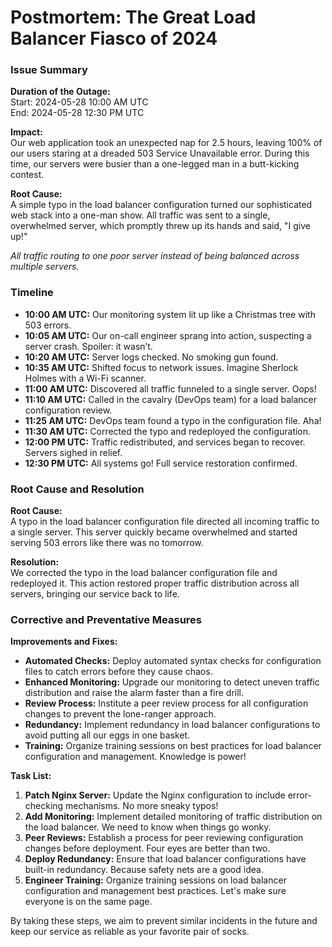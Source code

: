 # Postmortem: The Great Load Balancer Fiasco of 2024

### Issue Summary

**Duration of the Outage:**  
Start: 2024-05-28 10:00 AM UTC  
End: 2024-05-28 12:30 PM UTC

**Impact:**  
Our web application took an unexpected nap for 2.5 hours, leaving 100% of our users staring at a dreaded 503 Service Unavailable error. During this time, our servers were busier than a one-legged man in a butt-kicking contest.

**Root Cause:**  
A simple typo in the load balancer configuration turned our sophisticated web stack into a one-man show. All traffic was sent to a single, overwhelmed server, which promptly threw up its hands and said, "I give up!"

_All traffic routing to one poor server instead of being balanced across multiple servers._

### Timeline

- **10:00 AM UTC:** Our monitoring system lit up like a Christmas tree with 503 errors.
- **10:05 AM UTC:** Our on-call engineer sprang into action, suspecting a server crash. Spoiler: it wasn’t.
- **10:20 AM UTC:** Server logs checked. No smoking gun found.
- **10:35 AM UTC:** Shifted focus to network issues. Imagine Sherlock Holmes with a Wi-Fi scanner.
- **11:00 AM UTC:** Discovered all traffic funneled to a single server. Oops!
- **11:10 AM UTC:** Called in the cavalry (DevOps team) for a load balancer configuration review.
- **11:25 AM UTC:** DevOps team found a typo in the configuration file. Aha!
- **11:30 AM UTC:** Corrected the typo and redeployed the configuration.
- **12:00 PM UTC:** Traffic redistributed, and services began to recover. Servers sighed in relief.
- **12:30 PM UTC:** All systems go! Full service restoration confirmed.

### Root Cause and Resolution

**Root Cause:**  
A typo in the load balancer configuration file directed all incoming traffic to a single server. This server quickly became overwhelmed and started serving 503 errors like there was no tomorrow.

**Resolution:**  
We corrected the typo in the load balancer configuration file and redeployed it. This action restored proper traffic distribution across all servers, bringing our service back to life.

### Corrective and Preventative Measures

**Improvements and Fixes:**

- **Automated Checks:** Deploy automated syntax checks for configuration files to catch errors before they cause chaos.
- **Enhanced Monitoring:** Upgrade our monitoring to detect uneven traffic distribution and raise the alarm faster than a fire drill.
- **Review Process:** Institute a peer review process for all configuration changes to prevent the lone-ranger approach.
- **Redundancy:** Implement redundancy in load balancer configurations to avoid putting all our eggs in one basket.
- **Training:** Organize training sessions on best practices for load balancer configuration and management. Knowledge is power!

**Task List:**

1. **Patch Nginx Server:** Update the Nginx configuration to include error-checking mechanisms. No more sneaky typos!
2. **Add Monitoring:** Implement detailed monitoring of traffic distribution on the load balancer. We need to know when things go wonky.
3. **Peer Reviews:** Establish a process for peer reviewing configuration changes before deployment. Four eyes are better than two.
4. **Deploy Redundancy:** Ensure that load balancer configurations have built-in redundancy. Because safety nets are a good idea.
5. **Engineer Training:** Organize training sessions on load balancer configuration and management best practices. Let's make sure everyone is on the same page.

By taking these steps, we aim to prevent similar incidents in the future and keep our service as reliable as your favorite pair of socks.
